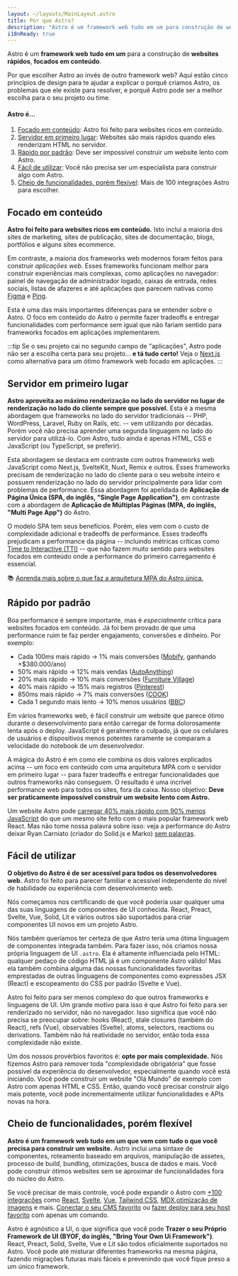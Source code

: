 ```yaml
---
layout: ~/layouts/MainLayout.astro
title: Por que Astro?
description: "Astro é um framework web tudo em um para construção de websites rápidos, centrados em conteúdo. Aprenda mais."
i18nReady: true
---
```


Astro é um **framework web** **tudo em um** para a construção de **websites rápidos**, **focados em conteúdo**.

Por que escolher Astro ao invés de outro framework web? Aqui estão cinco princípios de design para te ajudar a explicar o porquê criamos Astro, os problemas que ele existe para resolver, e porquê Astro pode ser a melhor escolha para o seu projeto ou time.

#### Astro é...

1. [Focado em conteúdo](#content-focused): Astro foi feito para websites ricos em conteúdo.
2. [Servidor em primeiro lugar](#server-first): Websites são mais rápidos quando eles renderizam HTML no servidor.
3. [Rápido por padrão](#fast-by-default): Deve ser impossível construir um website lento com Astro.
4. [Fácil de utilizar](#easy-to-use): Você não precisa ser um especialista para construir algo com Astro.
5. [Cheio de funcionalidades, porém flexível](#fully-featured-but-flexible): Mais de 100 integrações Astro para escolher.

## Focado em conteúdo

**Astro foi feito para websites ricos em conteúdo.** Isto inclui a maioria dos sites de marketing, sites de publicação, sites de documentação, blogs, portfólios e alguns sites ecommerce.

Em contraste, a maioria dos frameworks web modernos foram feitos para construir *aplicações web*. Esses frameworks funcionam melhor para construir experiências mais complexas, como aplicações no navegador: painel de navegação de administrador logado, caixas de entrada, redes sociais, listas de afazeres e até aplicações que parecem nativas como [Figma](https://figma.com/) e [Ping](https://ping.gg/).

Esta é uma das mais importantes diferenças para se entender sobre o Astro. O foco em conteúdo do Astro o permite fazer tradeoffs e entregar funcionalidades com performance sem igual que não fariam sentido para frameworks focados em aplicações implementarem.

:::tip
Se o seu projeto cai no segundo campo de "aplicações", Astro pode não ser a escolha certa para seu projeto... **e tá tudo certo!** Veja o [Next.js](https://nextjs.org/) como alternativa para um ótimo framework web focado em aplicações.
:::

## Servidor em primeiro lugar

**Astro aproveita ao máximo renderização no lado do servidor no lugar de renderização no lado do cliente sempre que possível.** Esta é a mesma abordagem que frameworks no lado do servidor tradicionais -- PHP, WordPress, Laravel, Ruby on Rails, etc. -- vem utilizando por décadas. Porém você não precisa aprender uma segunda linguagem no lado do servidor para utilizá-lo. Com Astro, tudo ainda é apenas HTML, CSS e JavaScript (ou TypeScript, se preferir).

Esta abordagem se destaca em contraste com outros frameworks web JavaScript como Next.js, SvelteKit, Nuxt, Remix e outros. Esses frameworks precisam de renderização no lado do cliente para o seu website inteiro e possuem renderização no lado do servidor principalmente para lidar com problemas de performance. Essa abordagem foi apelidada de **Aplicação de Página Única (SPA, do inglês, "Single Page Application")**, em contraste com a abordagem de **Aplicação de Múltiplas Páginas (MPA, do inglês, "Multi Page App")** do Astro.

O modelo SPA tem seus benefícios. Porém, eles vem com o custo de complexidade adicional e tradeoffs de performance. Esses tradeoffs prejudicam a performance da página -- incluindo métricas críticas como [Time to Interactive (TTI)](https://web.dev/interactive/) -- que não fazem muito sentido para websites focados em conteúdo onde a performance do primeiro carregamento é essencial.

📚 [Aprenda mais sobre o que faz a arquitetura MPA do Astro única.](/pt-br/concepts/mpa-vs-spa/)


## Rápido por padrão

Boa performance é sempre importante, mas é *especialmente* crítica para websites focados em conteúdo. Já foi bem provado de que uma performance ruim te faz perder engajamento, conversões e dinheiro. Por exemplo:

- Cada 100ms mais rápido → 1% mais conversões ([Mobify](https://web.dev/why-speed-matters/), ganhando +$380.000/ano)
- 50% mais rápido → 12% mais vendas ([AutoAnything](https://www.digitalcommerce360.com/2010/08/19/web-accelerator-revs-conversion-and-sales-autoanything/))
- 20% mais rápido → 10% mais conversões ([Furniture Village](https://www.thinkwithgoogle.com/intl/en-gb/marketing-strategies/app-and-mobile/furniture-village-and-greenlight-slash-page-load-times-boosting-user-experience/))
- 40% mais rápido → 15% mais registros ([Pinterest](https://medium.com/pinterest-engineering/driving-user-growth-with-performance-improvements-cfc50dafadd7))
- 850ms mais rápido → 7% mais conversões ([COOK](https://web.dev/why-speed-matters/))
- Cada 1 segundo mais lento → 10% menos usuários ([BBC](https://www.creativebloq.com/features/how-the-bbc-builds-websites-that-scale))

Em vários frameworks web, é fácil construir um website que parece ótimo durante o desenvolvimento para então carregar de forma dolorosamente lenta após o deploy. JavaScript é geralmente o culpado, já que os celulares de usuários e dispositivos menos potentes raramente se comparam a velocidade do notebook de um desenvolvedor.

A mágica do Astro é em como ele combina os dois valores explicados acima -- um foco em conteúdo com uma arquitetura MPA com o servidor em primeiro lugar -- para fazer tradeoffs e entregar funcionalidades que outros frameworks não conseguem. O resultado é uma incrível performance web para todos os sites, fora da caixa. Nosso objetivo: **Deve ser praticamente impossível construir um website lento com Astro.**

Um website Astro pode [carregar 40% mais rápido com 90% menos JavaScript](https://twitter.com/t3dotgg/status/1437195415439360003) do que um mesmo site feito com o mais popular framework web React. Mas não tome nossa palavra sobre isso: veja a performance do Astro deixar Ryan Carniato (criador do Solid.js e Marko) [sem palavras](https://youtu.be/2ZEMb_H-LYE?t=8163).

## Fácil de utilizar

**O objetivo do Astro é de ser acessível para todos os desenvolvedores web.** Astro foi feito para parecer familiar e acessível independente do nível de habilidade ou experiência com desenvolvimento web.

Nós começamos nos certificando de que você poderia usar qualquer uma das suas linguagens de componentes de UI conhecida. React, Preact, Svelte, Vue, Solid, Lit e vários outros são suportados para criar componentes UI novos em um projeto Astro.

Nós também queríamos ter certeza de que Astro teria uma ótima linguagem de componentes integrada também. Para fazer isso, nós criamos nossa própria linguagem de UI `.astro`. Ela é altamente influenciada pelo HTML: qualquer pedaço de código HTML já é um componente Astro válido! Mas ela também combina alguma das nossas funcionalidades favoritas emprestadas de outras linguagens de componentes como expressões JSX (React) e escopeamento do CSS por padrão (Svelte e Vue).

Astro foi feito para ser menos complexo do que outros frameworks e linguagens de UI. Um grande motivo para isso é que Astro foi feito para ser renderizado no servidor, não no navegador. Isso significa que você não precisa se preocupar sobre: hooks (React), stale closures (também do React), refs (Vue), observables (Svelte), atoms, selectors, reactions ou derivations. Também não há reatividade no servidor, então toda essa complexidade não existe.

Um dos nossos provérbios favoritos é: **opte por mais complexidade.** Nós fizemos Astro para remover toda "complexidade obrigatória" que fosse possível da experiência do desenvolvedor, especialmente quando você está iniciando. Você pode construir um website "Olá Mundo" de exemplo com Astro com apenas HTML e CSS. Então, quando você precisar construir algo mais potente, você pode incrementalmente  utilizar funcionalidades e APIs novas na hora. 


## Cheio de funcionalidades, porém flexível

**Astro é um framework web tudo em um que vem com tudo o que você precisa para construir um website.** Astro inclui uma sintaxe de componentes, roteamento baseado em arquivos, manipulação de assetes, processo de build, bundling, otimizações, busca de dados e mais. Você pode construir ótimos websites sem se aproximar de funcionalidades fora do núcleo do Astro.

Se você precisar de mais controle, você pode expandir o Astro com [+100 integrações](https://astro.build/integrations/) como [React](https://www.npmjs.com/package/@astrojs/react), [Svelte](https://www.npmjs.com/package/@astrojs/svelte), [Vue](https://www.npmjs.com/package/@astrojs/vue), [Tailwind CSS](https://www.npmjs.com/package/@astrojs/tailwind), [MDX](https://www.npmjs.com/package/@astrojs/mdx),[otimização de imagens](https://www.npmjs.com/package/@astrojs/images) e mais. [Conectar o seu CMS favorito](https://astro.build/integrations/) ou [fazer deploy para seu host favorito](/en/guides/deploy/) com apenas um comando.

Astro é agnóstico a UI, o que significa que você pode **Trazer o seu Próprio Framework de UI (BYOF, do inglês, "Bring Your Own Ui Framework")**. React, Preact, Solid, Svelte, Vue e Lit são todos oficialmente suportados no Astro. Você pode até misturar diferentes frameworks na mesma página, fazendo migrações futuras mais fáceis e prevenindo que você fique preso a um único framework.
